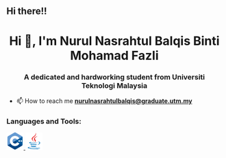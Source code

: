 ## Hi there!!

<h1 align="center">Hi 👋, I'm Nurul Nasrahtul Balqis Binti Mohamad Fazli</h1>
<h3 align="center">A dedicated and hardworking student from Universiti Teknologi Malaysia</h3>

- 📫 How to reach me **nurulnasrahtulbalqis@graduate.utm.my**

<h3 align="left">Languages and Tools:</h3>
<p align="left"> <a href="https://www.w3schools.com/cpp/" target="_blank" rel="noreferrer"> <img src="https://raw.githubusercontent.com/devicons/devicon/master/icons/cplusplus/cplusplus-original.svg" alt="cplusplus" width="40" height="40"/> </a> <a href="https://www.java.com" target="_blank" rel="noreferrer"> <img src="https://raw.githubusercontent.com/devicons/devicon/master/icons/java/java-original.svg" alt="java" width="40" height="40"/> </a> </p>
